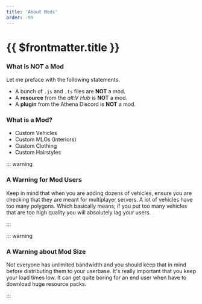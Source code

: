 ```yaml
---
title: 'About Mods'
order: -99
---
```


# {{ $frontmatter.title }}

### What is NOT a Mod

Let me preface with the following statements.

* A bunch of `.js` and `.ts` files are **NOT** a mod.
* A **resource** from the _alt:V Hub_ is **NOT** a mod.
* A **plugin** from the Athena Discord is **NOT** a mod.

### What is a Mod?

* Custom Vehicles
* Custom MLOs (Interiors)
* Custom Clothing
* Custom Hairstyles

::: warning

### A Warning for Mod Users

Keep in mind that when you are adding dozens of vehicles, ensure you are checking that they are meant for multiplayer servers. A lot of vehicles have too many polygons. Which basically means; if you put too many vehicles that are too high quality you will absolutely lag your users.

:::

::: warning

### A Warning about Mod Size
Not everyone has unlimited bandwidth and you should keep that in mind before distributing them to your userbase. It's really important that you keep your load times low. It can get quite boring for an end user when have to download huge resource packs.

:::

